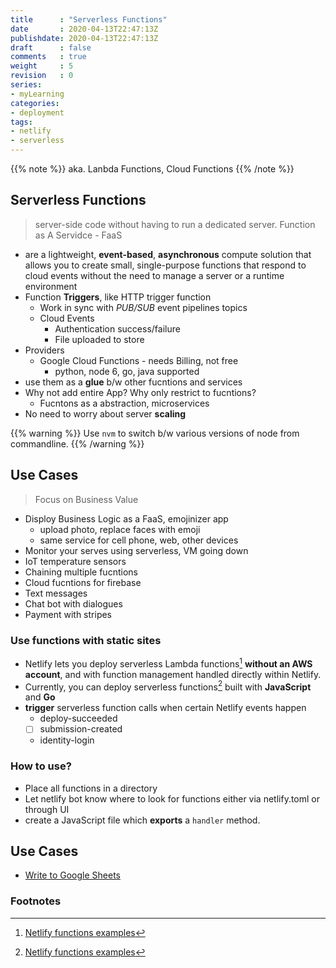 ```yaml
---
title      : "Serverless Functions"
date       : 2020-04-13T22:47:13Z
publishdate: 2020-04-13T22:47:13Z
draft      : false
comments   : true
weight     : 5
revision   : 0
series:
- myLearning
categories:
- deployment
tags:
- netlify
- serverless
---
```


{{% note %}}
aka. Lanbda Functions, Cloud Functions
{{% /note %}}

## Serverless Functions

> server-side code without having to run a dedicated server.
> Function as A Servidce - FaaS

* are a lightweight, **event-based**, **asynchronous** compute solution that allows you to create small, single-purpose functions that respond to cloud events without the need to manage a server or a runtime environment
* Function **Triggers**, like HTTP trigger function
  * Work in sync with *PUB/SUB* event pipelines topics
  * Cloud Events
    * Authentication success/failure
    * File uploaded to store
* Providers
  * Google Cloud Functions - needs Billing, not free
    * python, node 6, go, java supported
* use them as a **glue** b/w other fucntions and services
* Why not add entire App? Why only restrict to fucntions?
  * Fucntons as a abstraction, microservices
* No need to worry about server **scaling**

{{% warning %}}
Use `nvm` to switch b/w various versions of node from commandline.
{{% /warning %}}

## Use Cases

> Focus on Business Value

* Disploy Business Logic as a FaaS, emojinizer app
  * upload photo, replace faces with emoji
  * same service for cell phone, web, other devices
* Monitor your serves using serverless, VM going down
* IoT temperature sensors
* Chaining multiple fucntions
* Cloud fucntions for firebase
* Text messages
* Chat bot with dialogues
* Payment with stripes


### Use functions with static sites

* Netlify lets you deploy serverless Lambda functions[^1] **without an AWS account**, and with function management handled directly within Netlify.
* Currently, you can deploy serverless functions[^1] built with **JavaScript** and **Go**
* **trigger** serverless function calls when certain Netlify events happen
  * deploy-succeeded
  * [ ] submission-created
  * identity-login

### How to use?

* Place all functions in a directory
* Let netlify bot know where to look for functions either via netlify.toml or through UI
* create a JavaScript file which **exports** a `handler` method.

## Use Cases

* [Write to Google Sheets](https://github.com/grod220/CCS-B.B.Warfield/blob/master/lambda/googleSheets.js)

### Footnotes

[^1]: [Netlify functions examples](https://functions.netlify.com/examples/)
[^2]:
